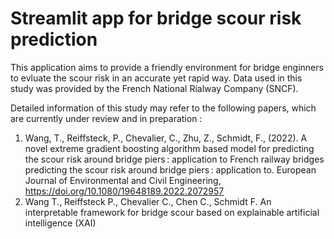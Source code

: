 # Streamlit app for bridge scour risk prediction 
This application aims to provide a friendly environment for bridge enginners to evluate the scour risk in an accurate yet rapid way. 
Data used in this study was provided by the French National Rialway Company (SNCF). 

Detailed information of this study may refer to the following papers, which are currently under review and in preparation :  
1. Wang, T., Reiffsteck, P., Chevalier, C., Zhu, Z., Schmidt, F., (2022). A novel extreme gradient boosting algorithm based model for predicting the scour risk around bridge piers : application to French railway bridges predicting the scour risk around bridge piers : application to. European Journal of Environmental and Civil Engineering, https://doi.org/10.1080/19648189.2022.2072957
2. Wang T., Reiffsteck P., Chevalier C., Chen C., Schmidt F. An interpretable framework for bridge scour based on explainable artificial intelligence (XAI)
